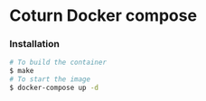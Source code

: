 # Coturn Docker compose

### Installation

```sh
# To build the container
$ make
# To start the image
$ docker-compose up -d
```